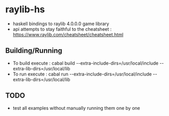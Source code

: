 # raylib-hs
- haskell bindings to raylib 4.0.0.0 game library
- api attempts to stay faithful to the cheatsheet : https://www.raylib.com/cheatsheet/cheatsheet.html

## Building/Running
- To build execute : cabal build --extra-include-dirs=/usr/local/include --extra-lib-dirs=/usr/local/lib
- To run execute : cabal run <example> --extra-include-dirs=/usr/local/include --extra-lib-dirs=/usr/local/lib

## TODO
- test all examples without manually running them one by one
